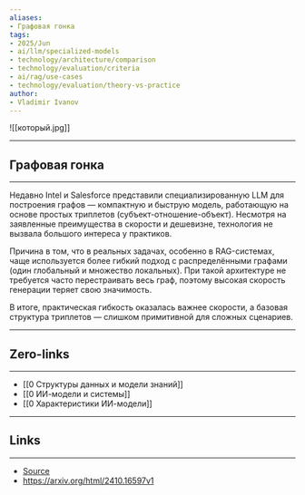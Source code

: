 ```yaml
---
aliases: 
- Графовая гонка 
tags:
- 2025/Jun
- ai/llm/specialized-models
- technology/architecture/comparison
- technology/evaluation/criteria
- ai/rag/use-cases
- technology/evaluation/theory-vs-practice
author:
- Vladimir Ivanov
---
```

![[который.jpg]]

-----
##  Графовая гонка 
-----
Недавно Intel и Salesforce представили специализированную LLM для построения графов — компактную и быструю модель, работающую на основе простых триплетов (субъект-отношение-объект). Несмотря на заявленные преимущества в скорости и дешевизне, технология не вызвала большого интереса у практиков.

Причина в том, что в реальных задачах, особенно в RAG-системах, чаще используется более гибкий подход с распределёнными графами (один глобальный и множество локальных). При такой архитектуре не требуется часто перестраивать весь граф, поэтому высокая скорость генерации теряет свою значимость. 

В итоге, практическая гибкость оказалась важнее скорости, а базовая структура триплетов — слишком примитивной для сложных сценариев.

---
## Zero-links
---
- [[0 Структуры данных и модели знаний]]
- [[0 ИИ-модели и системы]]
- [[0 Характеристики ИИ-модели]]

---
## Links
---
- [Source](https://t.me/turboproject/1789)
- https://arxiv.org/html/2410.16597v1